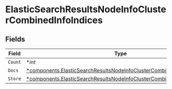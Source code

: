 # ElasticSearchResultsNodeInfoClusterCombinedInfoIndices


## Fields

| Field                                                                                                                                                             | Type                                                                                                                                                              | Required                                                                                                                                                          | Description                                                                                                                                                       |
| ----------------------------------------------------------------------------------------------------------------------------------------------------------------- | ----------------------------------------------------------------------------------------------------------------------------------------------------------------- | ----------------------------------------------------------------------------------------------------------------------------------------------------------------- | ----------------------------------------------------------------------------------------------------------------------------------------------------------------- |
| `Count`                                                                                                                                                           | **int*                                                                                                                                                            | :heavy_minus_sign:                                                                                                                                                | N/A                                                                                                                                                               |
| `Docs`                                                                                                                                                            | [*components.ElasticSearchResultsNodeInfoClusterCombinedInfoIndicesDocs](../../models/components/elasticsearchresultsnodeinfoclustercombinedinfoindicesdocs.md)   | :heavy_minus_sign:                                                                                                                                                | N/A                                                                                                                                                               |
| `Store`                                                                                                                                                           | [*components.ElasticSearchResultsNodeInfoClusterCombinedInfoIndicesStore](../../models/components/elasticsearchresultsnodeinfoclustercombinedinfoindicesstore.md) | :heavy_minus_sign:                                                                                                                                                | N/A                                                                                                                                                               |